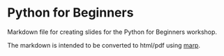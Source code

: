 # Python for Beginners

Markdown file for creating slides for the Python for Beginners workshop.

The markdown is intended to be converted to html/pdf using [marp](https://marp.app/).